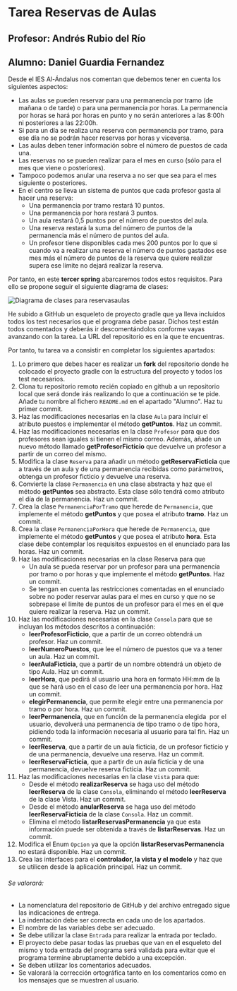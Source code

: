 # Tarea Reservas de Aulas
## Profesor: Andrés Rubio del Río
## Alumno: Daniel Guardia Fernandez

Desde el IES Al-Ándalus nos comentan que debemos tener en cuenta los siguientes aspectos:

- Las aulas se pueden reservar para una permanencia por tramo (de mañana o de tarde) o para una permanencia por horas. La permanencia por horas se hará por horas en punto y no serán anteriores a las 8:00h ni posteriores a las 22:00h.
- Si para un día se realiza una reserva con permanencia por tramo, para ese día no se podrán hacer reservas por horas y viceversa.
- Las aulas deben tener información sobre el número de puestos de cada una.
- Las reservas no se pueden realizar para el mes en curso (sólo para el mes que viene o posteriores).
- Tampoco podemos anular una reserva a no ser que sea para el mes siguiente o posteriores.
- En el centro se lleva un sistema de puntos que cada profesor gasta al hacer una reserva:
    - Una permanencia por tramo restará 10 puntos.
    - Una permanencia por hora restará 3 puntos.
    - Un aula restará 0,5 puntos por el número de puestos del aula.
    - Una reserva restará la suma del número de puntos de la permanencia más el número de puntos del aula.
    - Un profesor tiene disponibles cada mes 200 puntos por lo que si cuando va a realizar una reserva el número de puntos gastados ese mes más el número de puntos de la reserva que quiere realizar supera ese límite no dejará realizar la reserva.
    
Por tanto, en este **tercer spring** abarcaremos todos estos requisitos. Para ello se propone seguir el siguiente diagrama de clases:   

![Diagrama de clases para reservasaulas](https://github.com/andresrubiodelrio/ReservasAulas-v2/blob/main/src/main/resources/reservasaulas.png)

He subido a GitHub un esqueleto de proyecto gradle que ya lleva incluidos todos los test necesarios que el programa debe pasar. Dichos test están todos comentados y deberás ir descomentándolos conforme vayas avanzando con la tarea. La URL del repositorio es en la que te encuentras.

Por tanto, tu tarea va a consistir en completar los siguientes apartados:

1. Lo primero que debes hacer es realizar un **fork** del repositorio donde he colocado el proyecto gradle con la estructura del proyecto y todos los test necesarios.
2. Clona tu repositorio remoto recién copiado en github a un repositorio local que será donde irás realizando lo que a continuación se te pide. Añade tu nombre al fichero `README.md` en el apartado "Alumno". Haz tu primer commit.
3. Haz las modificaciones necesarias en la clase `Aula` para incluir el atributo puestos e implementar el método **getPuntos**. Haz un commit.
4. Haz las modificaciones necesarias en la clase `Profesor` para que dos profesores sean iguales si tienen el mismo correo. Además, añade un nuevo método llamado **getProfesorFicticio** que devuelve un profesor a partir de un correo del mismo.
5. Modifica la clase `Reserva` para añadir un método **getReservaFicticia** que a través de un aula y de una permanencia recibidas como parámetros, obtenga un profesor ficticio y devuelve una reserva.
6. Convierte la clase `Permanencia` en una clase abstracta y haz que el método **getPuntos** sea abstracto. Esta clase sólo tendrá como atributo el día de la permanencia. Haz un commit.
7. Crea la clase `PermanenciaPorTramo` que herede de `Permanencia`, que implemente el método **getPuntos** y que posea el atributo **tramo**. Haz un commit.
8. Crea la clase `PermanenciaPorHora` que herede de `Permanencia`, que implemente el método **getPuntos** y que posea el atributo **hora**. Esta clase debe contemplar los requisitos expuestos en el enunciado para las horas. Haz un commit.
9. Haz las modificaciones necesarias en la clase Reserva para que
    - Un aula se pueda reservar por un profesor para una permanencia por tramo o por horas y que implemente el método **getPuntos**. Haz un commit.
    - Se tengan en cuenta las restricciones comentadas en el enunciado sobre no poder reservar aulas para el mes en curso y que no se sobrepase el límite de puntos de un profesor para el mes en el que quiere realizar la reserva. Haz un commit.
10. Haz las modificaciones necesarias en la clase `Consola` para que se incluyan los métodos descritos a continuación:
    - **leerProfesorFicticio**, que a partir de un correo obtendrá un profesor. Haz un commit.
    - **leerNumeroPuestos**, que lee el número de puestos que va a tener un aula. Haz un commit.
    - **leerAulaFicticia**, que a partir de un nombre obtendrá un objeto de tipo Aula. Haz un commit.
    - **leerHora**, que pedirá al usuario una hora en formato HH:mm de la que se hará uso en el caso de leer una permanencia por hora. Haz un commit.
    - **elegirPermanencia**, que permite elegir entre una permanencia por tramo o por hora. Haz un commit.
    - **leerPermanencia**, que en función de la permanencia elegida  por el usuario, devolverá una permanencia de tipo tramo o de tipo hora, pidiendo toda la información necesaria al usuario para tal fin. Haz un commit.
    - **leerReserva**, que a partir de un aula ficticia, de un profesor ficticio y de una permanencia, devuelve una reserva. Haz un commit.
    - **leerReservaFicticia**, que a partir de un aula ficticia y de una permanencia, devuelve reserva ficticia. Haz un commit.
11. Haz las modificaciones necesarias en la clase `Vista` para que:
    - Desde el método **realizarReserva** se haga uso del método **leerReserva** de la clase `Consola`, eliminando el método **leerReserva** de la clase Vista. Haz un commit.
    - Desde el método **anularReserva** se haga uso del método **leerReservaFicticia** de la clase `Consola`. Haz un commit.
    - Elimina el método **listarReservasPermanencia** ya que esta información puede ser obtenida a través de **listarReservas**. Haz un commit.
12. Modifica el Enum `Opcion` ya que la opción **listarReservasPermanencia** no estará disponible. Haz un commit.
13. Crea las interfaces para el **controlador, la vista y el modelo** y haz que se utilicen desde la aplicación principal. Haz un commit.

###### Se valorará:
- La nomenclatura del repositorio de GitHub y del archivo entregado sigue las indicaciones de entrega.
- La indentación debe ser correcta en cada uno de los apartados.
- El nombre de las variables debe ser adecuado.
- Se debe utilizar la clase `Entrada` para realizar la entrada por teclado.
- El proyecto debe pasar todas las pruebas que van en el esqueleto del mismo y toda entrada del programa será validada para evitar que el programa termine abruptamente debido a una excepción.
- Se deben utilizar los comentarios adecuados.
- Se valorará la corrección ortográfica tanto en los comentarios como en los mensajes que se muestren al usuario.
